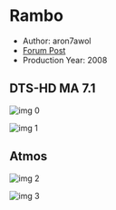 # Rambo

* Author: aron7awol
* [Forum Post](https://www.avsforum.com/threads/bass-eq-for-filtered-movies.2995212/post-57848462)
* Production Year: 2008

## DTS-HD MA 7.1

![img 0](https://i.imgur.com/Kmd2p2O.jpg)

![img 1](https://i.imgur.com/OEwqFHf.jpg)

## Atmos

![img 2](https://i.imgur.com/XvNUC4r.jpg)

![img 3](https://i.imgur.com/1PJYPFV.png)

